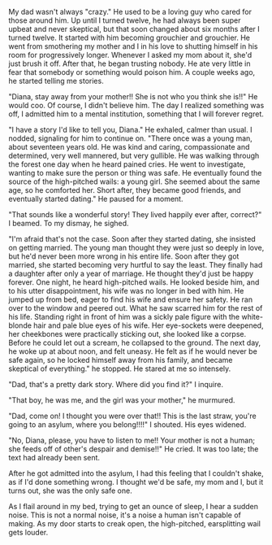 My dad wasn't always "crazy." He used to be a loving guy who cared for those around him. Up until I turned twelve, he had always been super upbeat and never skeptical, but that soon changed about six months after I turned twelve. It started with him becoming grouchier and grouchier. He went from smothering my mother and I in his love to shutting himself in his room for progressively longer. Whenever I asked my mom about it, she'd just brush it off. After that, he began trusting nobody. He ate very little in fear that somebody or something would poison him. A couple weeks ago, he started telling me stories.

"Diana, stay away from your mother!! She is not who you think she is!!" He would coo. Of course, I didn't believe him. The day I realized something was off, I admitted him to a mental institution, something that I will forever regret.

"I have a story I'd like to tell you, Diana." He exhaled, calmer than usual. I nodded, signaling for him to continue on. "There once was a young man, about seventeen years old. He was kind and caring, compassionate and determined, very well mannered, but very gullible. He was walking through the forest one day when he heard pained cries. He went to investigate, wanting to make sure the person or thing was safe. He eventually found the source of the high-pitched wails: a young girl. She seemed about the same age, so he comforted her. Short after, they became good friends, and eventually started dating." He paused for a moment.

"That sounds like a wonderful story! They lived happily ever after, correct?" I beamed. To my dismay, he sighed.

"I'm afraid that's not the case. Soon after they started dating, she insisted on getting married. The young man thought they were just so deeply in love, but he'd never been more wrong in his entire life. Soon after they got married, she started becoming very hurtful to say the least. They finally had a daughter after only a year of marriage. He thought they'd just be happy forever. One night, he heard high-pitched wails. He looked beside him, and to his utter disappointment, his wife was no longer in bed with him. He jumped up from bed, eager to find his wife and ensure her safety. He ran over to the window and peered out. What he saw scarred him for the rest of his life. Standing right in front of him was a sickly pale figure with the white-blonde hair and pale blue eyes of his wife. Her eye-sockets were deepened, her cheekbones were practically sticking out, she looked like a corpse. Before he could let out a scream, he collapsed to the ground. The next day, he woke up at about noon, and felt uneasy. He felt as if he would never be safe again, so he locked himself away from his family, and became skeptical of everything." he stopped. He stared at me so intensely.

"Dad, that's a pretty dark story. Where did you find it?" I inquire.

"That boy, he was me, and the girl was your mother," he murmured.

"Dad, come on! I thought you were over that!! This is the last straw, you're going to an asylum, where you belong!!!!" I shouted. His eyes widened.

"No, Diana, please, you have to listen to me!! Your mother is not a human; she feeds off of other's despair and demise!!" He cried. It was too late; the text had already been sent.

After he got admitted into the asylum, I had this feeling that I couldn't shake, as if I'd done something wrong. I thought we'd be safe, my mom and I, but it turns out, she was the only safe one.

As I flail around in my bed, trying to get an ounce of sleep, I hear a sudden noise. This is not a normal noise, it's a noise a human isn't capable of making. As my door starts to creak open, the high-pitched, earsplitting wail gets louder.